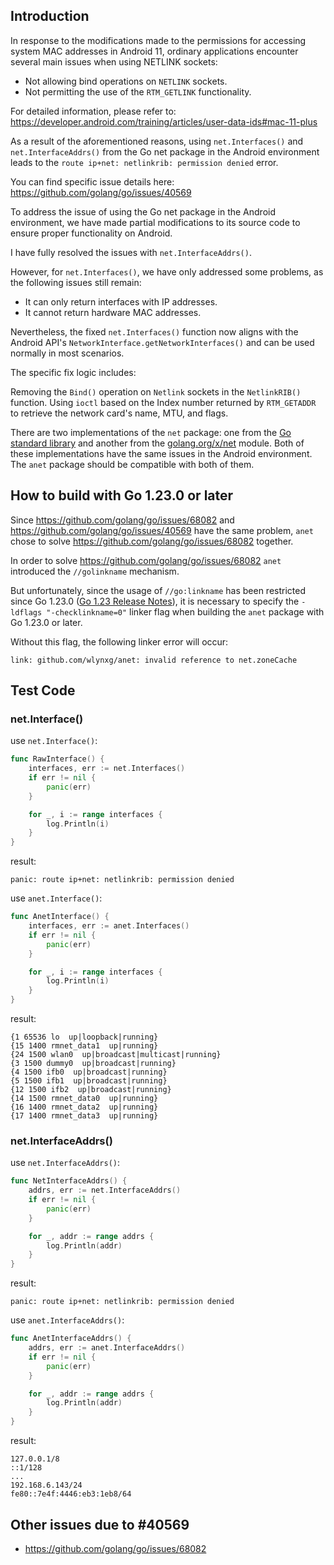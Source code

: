 ## Introduction
In response to the modifications made to the permissions for accessing system MAC addresses in Android 11, ordinary applications encounter several main issues when using NETLINK sockets:

- Not allowing bind operations on `NETLINK` sockets.
- Not permitting the use of the `RTM_GETLINK` functionality.

For detailed information, please refer to: https://developer.android.com/training/articles/user-data-ids#mac-11-plus

As a result of the aforementioned reasons, using `net.Interfaces()` and `net.InterfaceAddrs()` from the Go net package in the Android environment leads to the `route ip+net: netlinkrib: permission denied` error. 

You can find specific issue details here: https://github.com/golang/go/issues/40569

To address the issue of using the Go net package in the Android environment, we have made partial modifications to its source code to ensure proper functionality on Android. 

I have fully resolved the issues with `net.InterfaceAddrs()`. 

However, for `net.Interfaces()`, we have only addressed some problems, as the following issues still remain:
- It can only return interfaces with IP addresses.
- It cannot return hardware MAC addresses.

Nevertheless, the fixed `net.Interfaces()` function now aligns with the Android API's `NetworkInterface.getNetworkInterfaces()` and can be used normally in most scenarios.

The specific fix logic includes:

Removing the `Bind()` operation on `Netlink` sockets in the `NetlinkRIB()` function.
Using `ioctl` based on the Index number returned by `RTM_GETADDR` to retrieve the network card's name, MTU, and flags.

There are two implementations of the `net` package: one from the [Go standard library](https://pkg.go.dev/net) and another from the [golang.org/x/net](https://pkg.go.dev/golang.org/x/net) module. Both of these implementations have the same issues in the Android environment. The `anet` package should be compatible with both of them.

## How to build with Go 1.23.0 or later
Since https://github.com/golang/go/issues/68082 and https://github.com/golang/go/issues/40569 have the same problem, `anet` chose to solve https://github.com/golang/go/issues/68082 together.

In order to solve https://github.com/golang/go/issues/68082 `anet` introduced the `//golinkname` mechanism.

But unfortunately, since the usage of `//go:linkname` has been restricted since Go 1.23.0 ([Go 1.23 Release Notes](https://tip.golang.org/doc/go1.23#linker)), it is necessary to specify the `-ldflags "-checklinkname=0"` linker flag when building the `anet` package with Go 1.23.0 or later. 

Without this flag, the following linker error will occur: 
``` 
link: github.com/wlynxg/anet: invalid reference to net.zoneCache
```

## Test Code
### net.Interface()
use `net.Interface()`:
```go
func RawInterface() {
	interfaces, err := net.Interfaces()
	if err != nil {
		panic(err)
	}

	for _, i := range interfaces {
		log.Println(i)
	}
}
```
result:
```
panic: route ip+net: netlinkrib: permission denied
```

use `anet.Interface()`:
```go
func AnetInterface() {
	interfaces, err := anet.Interfaces()
	if err != nil {
		panic(err)
	}

	for _, i := range interfaces {
		log.Println(i)
	}
}
```

result:
```
{1 65536 lo  up|loopback|running}
{15 1400 rmnet_data1  up|running}
{24 1500 wlan0  up|broadcast|multicast|running}
{3 1500 dummy0  up|broadcast|running}
{4 1500 ifb0  up|broadcast|running}
{5 1500 ifb1  up|broadcast|running}
{12 1500 ifb2  up|broadcast|running}
{14 1500 rmnet_data0  up|running}
{16 1400 rmnet_data2  up|running}
{17 1400 rmnet_data3  up|running}
```

### net.InterfaceAddrs()
use `net.InterfaceAddrs()`:
```go
func NetInterfaceAddrs() {
	addrs, err := net.InterfaceAddrs()
	if err != nil {
		panic(err)
	}

	for _, addr := range addrs {
		log.Println(addr)
	}
}
```
result: 
```
panic: route ip+net: netlinkrib: permission denied
```

use `anet.InterfaceAddrs()`:
```go
func AnetInterfaceAddrs() {
	addrs, err := anet.InterfaceAddrs()
	if err != nil {
		panic(err)
	}

	for _, addr := range addrs {
		log.Println(addr)
	}
}
```
result:
```
127.0.0.1/8
::1/128
...
192.168.6.143/24
fe80::7e4f:4446:eb3:1eb8/64
```

## Other issues due to #40569
- https://github.com/golang/go/issues/68082
